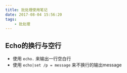 ```yaml
---
title: 批处理使用笔记
date: 2017-08-04 15:56:20
tags: 
	- 批处理
---
```


## Echo的换行与空行
- 使用 ``` echo. ``` 来输出一行空白行
- 使用 ``` echo|set /p = message ``` 来不换行的输出message